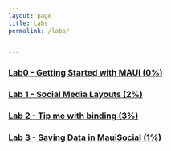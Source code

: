 ```yaml
---
layout: page
title: Labs
permalink: /labs/


---
```


### [Lab0 - Getting Started with MAUI (0%)](../labs/lab0.md) 

### [Lab 1 - Social Media Layouts (2%)](../labs/lab1.md) 

### [Lab 2 - Tip me with binding (3%)](../labs/lab2.md)

### [Lab 3 - Saving Data in MauiSocial (1%)](../labs/lab3)

